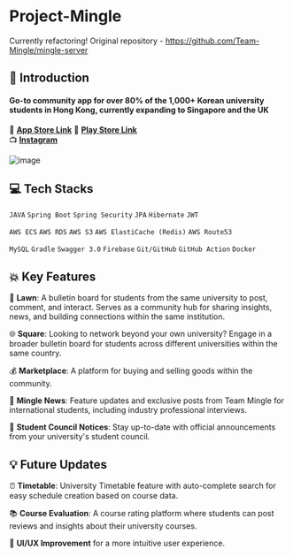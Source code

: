 # Project-Mingle

Currently refactoring! Original repository - https://github.com/Team-Mingle/mingle-server

## 💫 Introduction
#### Go-to community app for over 80% of the 1,000+ Korean university students in Hong Kong,   currently expanding to Singapore and the UK

🍎 **[App Store Link](https://apps.apple.com/kr/app/%EB%B0%8D%EA%B8%80-%EB%82%B4-%EC%9C%A0%ED%95%99%EC%83%9D%ED%99%9C%EC%9D%98-%EC%A2%85%EC%B0%A9%EC%A7%80/id1659655435)** 
      				📱 **[Play Store Link](https://play.google.com/store/apps/details?id=com.community.mingle&fbclid=PAAab5vGHeNvu2RxNSYQr_6NRwjOK71E5nK6IOZah5eIz5Gd_PI6c9cWWBZ_w)**         	
          	    📺 **[Instagram](https://www.instagram.com/mingle_global/)**   

![image](https://user-images.githubusercontent.com/93398875/219706462-708024d1-85e7-4afb-93e7-72cb62ef5094.png)


## 💻 Tech Stacks
`JAVA` `Spring Boot` `Spring Security` `JPA` `Hibernate` `JWT`

`AWS ECS` `AWS RDS` `AWS S3` `AWS ElastiCache (Redis)` `AWS Route53` 

`MySQL` `Gradle` `Swagger 3.0` `Firebase` `Git/GitHub` `GitHub Action` `Docker`

## 💥 Key Features
🏡 **Lawn**: A bulletin board for students from the same university to post, comment, and interact. Serves as a community hub for sharing insights, news, and building connections within the same institution.

🌐 **Square**: Looking to network beyond your own university? Engage in a broader bulletin board for students across different universities within the same country.

💰 **Marketplace**: A platform for buying and selling goods within the community.

📰 **Mingle News**: Feature updates and exclusive posts from Team Mingle for international students, including industry professional interviews.

📢 **Student Council Notices**: Stay up-to-date with official announcements from your university's student council.


## 💡 Future Updates
⏰ **Timetable**: University Timetable feature with auto-complete search for easy schedule creation based on course data.

📚 **Course Evaluation**: A course rating platform where students can post reviews and insights about their university courses.

📱 **UI/UX Improvement** for a more intuitive user experience.
